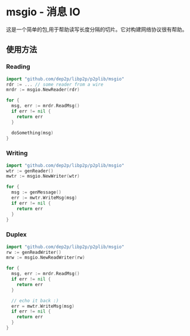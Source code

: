 # msgio - 消息 IO

这是一个简单的包,用于帮助读写长度分隔的切片。它对构建网络协议很有帮助。

## 使用方法

### Reading

```go
import "github.com/dep2p/libp2p/p2plib/msgio"
rdr := ... // some reader from a wire
mrdr := msgio.NewReader(rdr)

for {
  msg, err := mrdr.ReadMsg()
  if err != nil {
    return err
  }

  doSomething(msg)
}
```

### Writing

```go
import "github.com/dep2p/libp2p/p2plib/msgio"
wtr := genReader()
mwtr := msgio.NewWriter(wtr)

for {
  msg := genMessage()
  err := mwtr.WriteMsg(msg)
  if err != nil {
    return err
  }
}
```

### Duplex

```go
import "github.com/dep2p/libp2p/p2plib/msgio"
rw := genReadWriter()
mrw := msgio.NewReadWriter(rw)

for {
  msg, err := mrdr.ReadMsg()
  if err != nil {
    return err
  }

  // echo it back :)
  err = mwtr.WriteMsg(msg)
  if err != nil {
    return err
  }
}
```
